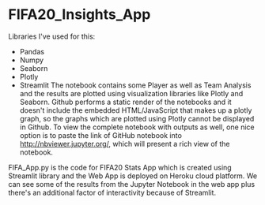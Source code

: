 # FIFA20_Insights_App
Libraries I've used for this:
- Pandas
- Numpy
- Seaborn
- Plotly
- Streamlit
The notebook contains some Player as well as Team Analysis and the results are plotted using visualization libraries like Plotly and Seaborn. Github performs a static render of the notebooks and it doesn't include the embedded HTML/JavaScript that makes up a plotly graph, so the graphs which are plotted using Plotly cannot be displayed in Github. To view the complete notebook with outputs as well, one nice option is to paste the link of GitHub notebook into http://nbviewer.jupyter.org/, which will present a rich view of the notebook.

FIFA_App.py is the code for FIFA20 Stats App which is created using Streamlit library and the Web App is deployed on Heroku cloud platform. We can see some of the results from the Jupyter Notebook in the web app plus there's an additional factor of interactivity because of Streamlit.
